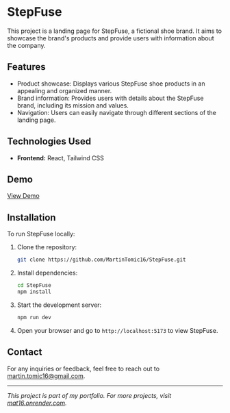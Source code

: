 # StepFuse

This project is a landing page for StepFuse, a fictional shoe brand. It aims to showcase the brand's products and provide users with information about the company.

## Features

- Product showcase: Displays various StepFuse shoe products in an appealing and organized manner.
- Brand information: Provides users with details about the StepFuse brand, including its mission and values.
- Navigation: Users can easily navigate through different sections of the landing page.

## Technologies Used

- **Frontend:** React, Tailwind CSS

## Demo

[View Demo](https://stepfuse.onrender.com)

## Installation

To run StepFuse locally:

1. Clone the repository:

    ```bash
    git clone https://github.com/MartinTomic16/StepFuse.git
    ```

2. Install dependencies:

    ```bash
    cd StepFuse
    npm install
    ```

3. Start the development server:

    ```bash
    npm run dev
    ```

4. Open your browser and go to `http://localhost:5173` to view StepFuse.

## Contact

For any inquiries or feedback, feel free to reach out to [martin.tomic16@gmail.com](mailto:martin.tomic16@gmail.com).

---

*This project is part of my portfolio. For more projects, visit [mat16.onrender.com](https://mat16.onrender.com).*
